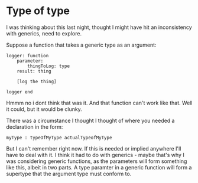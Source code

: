 Type of type
============

I was thinking about this last night, thought I might have hit an inconsistency with generics, need to explore.


Suppose a function that takes a generic type as an argument:


	logger: function
		parameter:
			thingToLog:	type
		result: thing

		[log the thing]

	logger end

Hmmm no i dont think that was it. And that function can't work like that. Well it could, but it would be clunky.

There was a circumstance I thought I thought of where you needed a declaration in the form:

	myType : typeOfMyType actualTypeofMyType

But I can't remember right now.
If this is needed or implied anywhere I'll have to deal with it.
I think it had to do with generics - maybe that's why I was considering generic functions, as the parameters will form something like this, albeit in two parts.
A type paramter in a generic function will form a supertype that the argument type must conform to.
